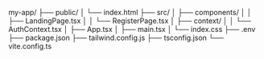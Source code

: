 my-app/
├── public/
│ └── index.html
├── src/
│ ├── components/
│ │ ├── LandingPage.tsx
│ │ └── RegisterPage.tsx
│ ├── context/
│ │ └── AuthContext.tsx
│ ├── App.tsx
│ ├── main.tsx
│ └── index.css
├── .env
├── package.json
├── tailwind.config.js
├── tsconfig.json
└── vite.config.ts
